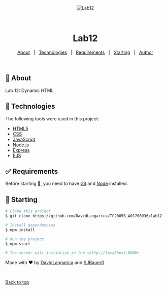 <div align="center" id="top"> 
  <img src="./.github/app.gif" alt="Lab12" />

&#xa0;

</div>

<h1 align="center">Lab12</h1>

<p align="center">
  <a href="#dart-about">About</a> &#xa0; | &#xa0; 
  <a href="#rocket-technologies">Technologies</a> &#xa0; | &#xa0;
  <a href="#white_check_mark-requirements">Requirements</a> &#xa0; | &#xa0;
  <a href="#checkered_flag-starting">Starting</a> &#xa0; | &#xa0;
  <a href="https://github.com/{{YOUR_GITHUB_USERNAME}}" target="_blank">Author</a>
</p>

<br>

## :dart: About

Lab 12: Dynamic HTML

## :rocket: Technologies

The following tools were used in this project:

- [HTML5](https://html.spec.whatwg.org/multipage/)
- [CSS](https://devdocs.io/css/)
- [JavaScript](https://devdocs.io/javascript/)
- [Node.js](https://nodejs.org/en/)
- [Express](https://expressjs.com/)
- [EJS](https://ejs.co/)

## :white_check_mark: Requirements

Before starting :checkered_flag:, you need to have [Git](https://git-scm.com) and [Node](https://nodejs.org/en/) installed.

## :checkered_flag: Starting

```bash
# Clone this project
$ git clone https://github.com/DavidLangarica/TC2005B_A01708936/lab12

# Install dependencies
$ npm install

# Run the project
$ npm start

# The server will initialize in the <http://localhost:8000>
```

Made with :heart: by <a href="https://github.com/DavidLangarica" target="_blank">DavidLangarica</a> and <a href="https://github.com/SJBauer0" target="_blank">SJBauer0</a>

&#xa0;

<a href="#top">Back to top</a>
